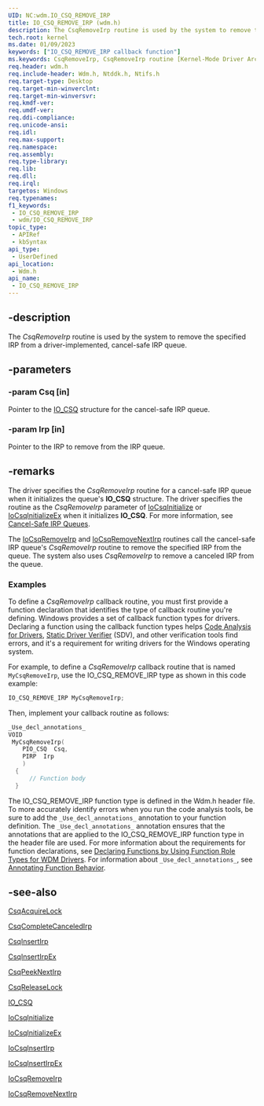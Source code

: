 ```yaml
---
UID: NC:wdm.IO_CSQ_REMOVE_IRP
title: IO_CSQ_REMOVE_IRP (wdm.h)
description: The CsqRemoveIrp routine is used by the system to remove the specified IRP from a driver-implemented, cancel-safe IRP queue.
tech.root: kernel
ms.date: 01/09/2023
keywords: ["IO_CSQ_REMOVE_IRP callback function"]
ms.keywords: CsqRemoveIrp, CsqRemoveIrp routine [Kernel-Mode Driver Architecture], DrvrRtns_6d9086c3-65b8-4e0e-b5e9-0c4edbf513b1.xml, IO_CSQ_REMOVE_IRP, kernel.csqremoveirp, wdm/CsqRemoveIrp
req.header: wdm.h
req.include-header: Wdm.h, Ntddk.h, Ntifs.h
req.target-type: Desktop
req.target-min-winverclnt: 
req.target-min-winversvr: 
req.kmdf-ver: 
req.umdf-ver: 
req.ddi-compliance: 
req.unicode-ansi: 
req.idl: 
req.max-support: 
req.namespace: 
req.assembly: 
req.type-library: 
req.lib: 
req.dll: 
req.irql: 
targetos: Windows
req.typenames: 
f1_keywords:
 - IO_CSQ_REMOVE_IRP
 - wdm/IO_CSQ_REMOVE_IRP
topic_type:
 - APIRef
 - kbSyntax
api_type:
 - UserDefined
api_location:
 - Wdm.h
api_name:
 - IO_CSQ_REMOVE_IRP
---
```


## -description

The *CsqRemoveIrp* routine is used by the system to remove the specified IRP from a driver-implemented, cancel-safe IRP queue.

## -parameters

### -param Csq [in]

Pointer to the [IO_CSQ](/windows-hardware/drivers/kernel/eprocess) structure for the cancel-safe IRP queue.

### -param Irp [in]

Pointer to the IRP to remove from the IRP queue.

## -remarks

The driver specifies the *CsqRemoveIrp* routine for a cancel-safe IRP queue when it initializes the queue's **IO_CSQ** structure. The driver specifies the routine as the *CsqRemoveIrp* parameter of [IoCsqInitialize](./nf-wdm-iocsqinitialize.md) or [IoCsqInitializeEx](./nf-wdm-iocsqinitializeex.md) when it initializes **IO_CSQ**. For more information, see [Cancel-Safe IRP Queues](/windows-hardware/drivers/kernel/cancel-safe-irp-queues).

The [IoCsqRemoveIrp](./nf-wdm-iocsqremoveirp.md) and [IoCsqRemoveNextIrp](./nf-wdm-iocsqremovenextirp.md) routines call the cancel-safe IRP queue's *CsqRemoveIrp* routine to remove the specified IRP from the queue. The system also uses *CsqRemoveIrp* to remove a canceled IRP from the queue.

### Examples

To define a *CsqRemoveIrp* callback routine, you must first provide a function declaration that identifies the type of callback routine you're defining. Windows provides a set of callback function types for drivers. Declaring a function using the callback function types helps [Code Analysis for Drivers](/windows-hardware/drivers/devtest/code-analysis-for-drivers), [Static Driver Verifier](/windows-hardware/drivers/devtest/static-driver-verifier) (SDV), and other verification tools find errors, and it's a requirement for writing drivers for the Windows operating system.

For example, to define a *CsqRemoveIrp* callback routine that is named `MyCsqRemoveIrp`, use the IO_CSQ_REMOVE_IRP type as shown in this code example:

```cpp
IO_CSQ_REMOVE_IRP MyCsqRemoveIrp;
```

Then, implement your callback routine as follows:

```cpp
_Use_decl_annotations_
VOID 
 MyCsqRemoveIrp(
    PIO_CSQ  Csq,
    PIRP  Irp
    )
  {
      // Function body
  }
```

The IO_CSQ_REMOVE_IRP function type is defined in the Wdm.h header file. To more accurately identify errors when you run the code analysis tools, be sure to add the `_Use_decl_annotations_` annotation to your function definition. The `_Use_decl_annotations_` annotation ensures that the annotations that are applied to the IO_CSQ_REMOVE_IRP function type in the header file are used. For more information about the requirements for function declarations, see [Declaring Functions by Using Function Role Types for WDM Drivers](/windows-hardware/drivers/devtest/declaring-functions-using-function-role-types-for-wdm-drivers). For information about `_Use_decl_annotations_`, see [Annotating Function Behavior](/visualstudio/code-quality/annotating-function-behavior).

## -see-also

[CsqAcquireLock](./nc-wdm-io_csq_acquire_lock.md)

[CsqCompleteCanceledIrp](./nc-wdm-io_csq_complete_canceled_irp.md)

[CsqInsertIrp](./nc-wdm-io_csq_insert_irp.md)

[CsqInsertIrpEx](./nc-wdm-io_csq_insert_irp_ex.md)

[CsqPeekNextIrp](./nc-wdm-io_csq_peek_next_irp.md)

[CsqReleaseLock](./nc-wdm-io_csq_release_lock.md)

[IO_CSQ](/windows-hardware/drivers/kernel/eprocess)

[IoCsqInitialize](./nf-wdm-iocsqinitialize.md)

[IoCsqInitializeEx](./nf-wdm-iocsqinitializeex.md)

[IoCsqInsertIrp](./nf-wdm-iocsqinsertirp.md)

[IoCsqInsertIrpEx](./nf-wdm-iocsqinsertirpex.md)

[IoCsqRemoveIrp](./nf-wdm-iocsqremoveirp.md)

[IoCsqRemoveNextIrp](./nf-wdm-iocsqremovenextirp.md)